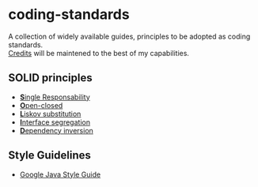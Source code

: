 # coding-standards

A collection of widely available guides, principles to be adopted as coding standards.  
[Credits](credits.md) will be maintened to the best of my capabilities.

## SOLID principles

* [<b>S</b>ingle Responsability](solid/1-single-responsibility.md)
* [<b>O</b>pen-closed](solid/2-open-closed.md)
* [<b>L</b>iskov substitution](solid/3-liskov-substitution.md)
* [<b>I</b>nterface segregation](solid/4-interface-segregation.md)
* [<b>D</b>ependency inversion](solid/5-dependency-inversion.md)

## Style Guidelines

* [Google Java Style Guide](https://htmlpreview.github.io/?https://github.com/GioF71/coding-standards/blob/master/style/google/javaguide.html)
